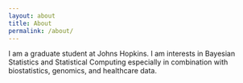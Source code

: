 ```yaml
---
layout: about
title: About
permalink: /about/
---
```


I am a graduate student at Johns Hopkins. I am interests in Bayesian Statistics and Statistical Computing especially in combination with biostatistics, genomics, and healthcare data. 
